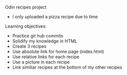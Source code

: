 Odin recipes project 

* I only uploaded a pizza recipe due to time 

Learning objectives:
-   Practice git hub commits
-   Solidify my knowledge in HTML
-   Create 3 recipes
-   Use absolute link for home page (index.html)
-   Use relative links for each recipe
-   Use a picture in each recipe
-   Link similiar recipes at the bottom of my other recipes